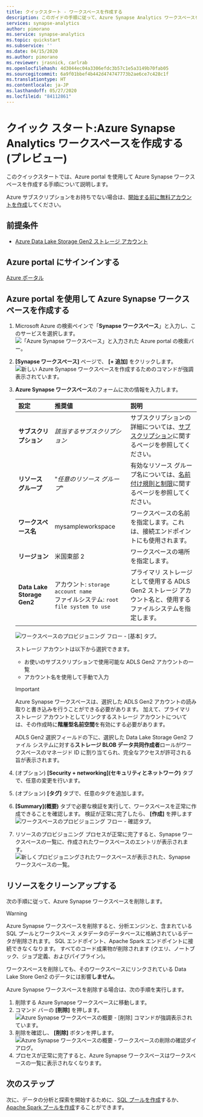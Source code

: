 ```yaml
---
title: クイックスタート - ワークスペースを作成する
description: このガイドの手順に従って、Azure Synapse Analytics ワークスペースを作成します。
services: synapse-analytics
author: pimorano
ms.service: synapse-analytics
ms.topic: quickstart
ms.subservice: ''
ms.date: 04/15/2020
ms.author: pimorano
ms.reviewer: jrasnick, carlrab
ms.openlocfilehash: 4d3044ec04a3306efdc3b57c1e5a3149b70fab05
ms.sourcegitcommit: 6a9f01bbef4b442d474747773b2ae6ce7c428c1f
ms.translationtype: HT
ms.contentlocale: ja-JP
ms.lasthandoff: 05/27/2020
ms.locfileid: "84112861"
---
```

# <a name="quickstart-create-an-azure-synapse-analytics-workspace-preview"></a>クイック スタート:Azure Synapse Analytics ワークスペースを作成する (プレビュー)

このクイックスタートでは、Azure portal を使用して Azure Synapse ワークスペースを作成する手順について説明します。

Azure サブスクリプションをお持ちでない場合は、[開始する前に無料アカウントを作成](https://azure.microsoft.com/free/)してください。

## <a name="prerequisites"></a>前提条件

- [Azure Data Lake Storage Gen2 ストレージ アカウント](../storage/common/storage-account-create.md?toc=/azure/synapse-analytics/toc.json&bc=/azure/synapse-analytics/breadcrumb/toc.json)

## <a name="sign-in-to-the-azure-portal"></a>Azure portal にサインインする

[Azure ポータル](https://portal.azure.com/)

## <a name="create-an-azure-synapse-workspace-using-the-azure-portal"></a>Azure portal を使用して Azure Synapse ワークスペースを作成する

1. Microsoft Azure の検索ペインで「**Synapse ワークスペース**」と入力し、このサービスを選択します。
![「Azure Synapse ワークスペース」と入力された Azure portal の検索バー。](media/quickstart-create-synapse-workspace/workspace-search.png)
2. **[Synapse ワークスペース]** ページで、 **[+ 追加]** をクリックします。
![新しい Azure Synapse ワークスペースを作成するためのコマンドが強調表示されています。](media/quickstart-create-synapse-workspace/create-workspace-02.png)
3. **Azure Synapse ワークスペース**のフォームに次の情報を入力します。

    | 設定 | 推奨値 | 説明 |
    | :------ | :-------------- | :---------- |
    | **サブスクリプション** | *該当するサブスクリプション* | サブスクリプションの詳細については、[サブスクリプション](https://account.windowsazure.com/Subscriptions)に関するページを参照してください。 |
    | **リソース グループ** | "*任意のリソース グループ*" | 有効なリソース グループ名については、[名前付け規則と制限](/azure/architecture/best-practices/resource-naming?toc=/azure/synapse-analytics/toc.json&bc=/azure/synapse-analytics/breadcrumb/toc.json&view=azure-sqldw-latest)に関するページを参照してください。 |
    | **ワークスペース名** | mysampleworkspace | ワークスペースの名前を指定します。これは、接続エンドポイントにも使用されます。|
    | **リージョン** | 米国東部 2 | ワークスペースの場所を指定します。|
    | **Data Lake Storage Gen2** | アカウント: `storage account name` </br> ファイルシステム: `root file system to use` | プライマリ ストレージとして使用する ADLS Gen2 ストレージ アカウント名と、使用するファイルシステムを指定します。|
    ||||

    ![ワークスペースのプロビジョニング フロー - [基本] タブ。](media/quickstart-create-synapse-workspace/create-workspace-03.png)

    ストレージ アカウントは以下から選択できます。
    - お使いのサブスクリプションで使用可能な ADLS Gen2 アカウントの一覧
    - アカウント名を使用して手動で入力

    > [!IMPORTANT]
    > Azure Synapse ワークスペースは、選択した ADLS Gen2 アカウントの読み取りと書き込みを行うことができる必要があります。 加えて、プライマリ ストレージ アカウントとしてリンクするストレージ アカウントについては、その作成時に**階層型名前空間**を有効にする必要があります。
    >
    > ADLS Gen2 選択フィールドの下に、選択した Data Lake Storage Gen2 ファイル システムに対する**ストレージ BLOB データ共同作成者**ロールがワークスペースのマネージド ID に割り当てられ、完全なアクセスが許可される旨が表示されます。

4. (オプション) **[Security + networking]\(セキュリティとネットワーク\)** タブで、任意の変更を行います。
5. (オプション) **[タグ]** タブで、任意のタグを追加します。
6. **[Summary]\(概要\)** タブで必要な検証を実行して、ワークスペースを正常に作成できることを確認します。 検証が正常に完了したら、 **[作成]** を押します ![ワークスペースのプロビジョニング フロー - 確認タブ。](media/quickstart-create-synapse-workspace/create-workspace-05.png)
7. リソースのプロビジョニング プロセスが正常に完了すると、Synapse ワークスペースの一覧に、作成されたワークスペースのエントリが表示されます。 ![新しくプロビジョニングされたワークスペースが表示された、Synapse ワークスペースの一覧。](media/quickstart-create-synapse-workspace/create-workspace-07.png)

## <a name="clean-up-resources"></a>リソースをクリーンアップする

次の手順に従って、Azure Synapse ワークスペースを削除します。
> [!WARNING]
> Azure Synapse ワークスペースを削除すると、分析エンジンと、含まれている SQL プールとワークスペース メタデータのデータベースに格納されているデータが削除されます。 SQL エンドポイント、Apache Spark エンドポイントに接続できなくなります。 すべてのコード成果物が削除されます (クエリ、ノートブック、ジョブ定義、およびパイプライン)。
>
> ワークスペースを削除しても、そのワークスペースにリンクされている Data Lake Store Gen2 のデータには影響**しません**。

Azure Synapse ワークスペースを削除する場合は、次の手順を実行します。

1. 削除する Azure Synapse ワークスペースに移動します。
1. コマンド バーの **[削除]** を押します。
 ![Azure Synapse ワークスペースの概要 - [削除] コマンドが強調表示されています。](media/quickstart-create-synapse-workspace/create-workspace-10.png)
1. 削除を確認し、 **[削除]** ボタンを押します。
 ![Azure Synapse ワークスペースの概要 - ワークスペースの削除の確認ダイアログ。](media/quickstart-create-synapse-workspace/create-workspace-11.png)
1. プロセスが正常に完了すると、Azure Synapse ワークスペースはワークスペースの一覧に表示されなくなります。

## <a name="next-steps"></a>次のステップ

次に、データの分析と探索を開始するために、[SQL プールを作成](quickstart-create-sql-pool-studio.md)するか、[Apache Spark プールを作成](quickstart-create-apache-spark-pool-studio.md)することができます。
